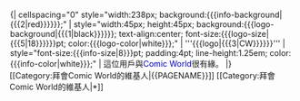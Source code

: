 <div style="float:{{{float|left}}}; border:{{{border-width|1}}}px solid {{{border-color|{{{1|#000}}}}}}; margin:1px;">
{| cellspacing="0" style="width:238px; background:{{{info-background|{{{2|red}}}}}};"
| style="width:45px; height:45px; background:{{{logo-background|{{{1|black}}}}}}; text-align:center; font-size:{{{logo-size|{{{5|18}}}}}}pt; color:{{{logo-color|white}}};" | '''{{{logo|{{{3|CW}}}}}}'''
| style="font-size:{{{info-size|8}}}pt; padding:4pt; line-height:1.25em; color:{{{info-color|white}}};" | 這位用戶與<span style="color: #0000C4;">Comic World</span>很有緣。
|}</div>
<includeonly>[[Category:拜會Comic World的維基人|{{PAGENAME}}]]</includeonly>
<noinclude>[[Category:拜會Comic World的維基人|*]]</noinclude>